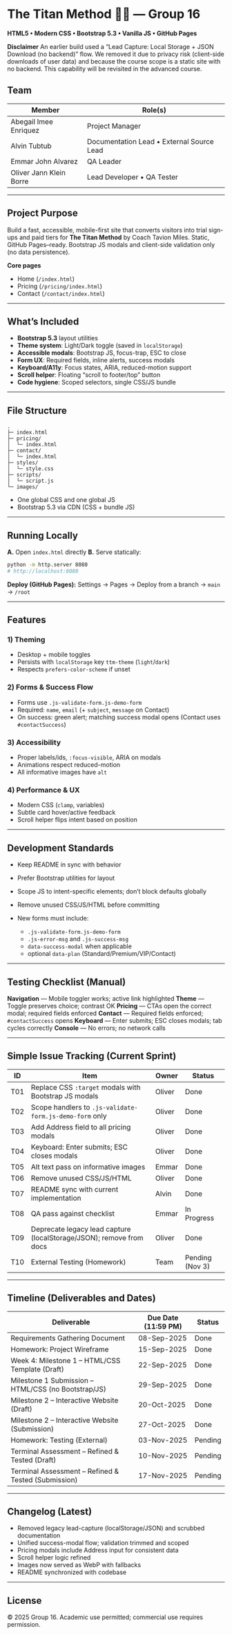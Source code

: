 # The Titan Method 💪🏿 — Group 16

**HTML5 • Modern CSS • Bootstrap 5.3 • Vanilla JS • GitHub Pages**

**Disclaimer**
An earlier build used a “Lead Capture: Local Storage + JSON Download (no backend)” flow. We removed it due to privacy risk (client-side downloads of user data) and because the course scope is a static site with no backend. This capability will be revisited in the advanced course.

## Team

| Member                  | Role(s)                                   |
| ----------------------- | ----------------------------------------- |
| Abegail Imee Enriquez   | Project Manager                           |
| Alvin Tubtub            | Documentation Lead • External Source Lead |
| Emmar John Alvarez      | QA Leader                                 |
| Oliver Jann Klein Borre | Lead Developer • QA Tester                |

---

## Project Purpose

Build a fast, accessible, mobile-first site that converts visitors into trial sign-ups and paid tiers for **The Titan Method** by Coach Tavion Miles. Static, GitHub Pages–ready. Bootstrap JS modals and client-side validation only (no data persistence).

**Core pages**

* Home (`/index.html`)
* Pricing (`/pricing/index.html`)
* Contact (`/contact/index.html`)

---

## What’s Included

* **Bootstrap 5.3** layout utilities
* **Theme system**: Light/Dark toggle (saved in `localStorage`)
* **Accessible modals**: Bootstrap JS, focus-trap, ESC to close
* **Form UX**: Required fields, inline alerts, success modals
* **Keyboard/A11y**: Focus states, ARIA, reduced-motion support
* **Scroll helper**: Floating “scroll to footer/top” button
* **Code hygiene**: Scoped selectors, single CSS/JS bundle

---

## File Structure

```
.
├─ index.html
├─ pricing/
│  └─ index.html
├─ contact/
│  └─ index.html
├─ styles/
│  └─ style.css
├─ scripts/
│  └─ script.js
└─ images/
```

* One global CSS and one global JS
* Bootstrap 5.3 via CDN (CSS + bundle JS)

---

## Running Locally

**A.** Open `index.html` directly
**B.** Serve statically:

```bash
python -m http.server 8080
# http://localhost:8080
```

**Deploy (GitHub Pages):** Settings → Pages → Deploy from a branch → `main` → `/root`

---

## Features

### 1) Theming

* Desktop + mobile toggles
* Persists with `localStorage` key `ttm-theme` (`light`/`dark`)
* Respects `prefers-color-scheme` if unset

### 2) Forms & Success Flow

* Forms use `.js-validate-form.js-demo-form`
* Required: `name`, `email` (+ `subject`, `message` on Contact)
* On success: green alert; matching success modal opens (Contact uses `#contactSuccess`)

### 3) Accessibility

* Proper labels/ids, `:focus-visible`, ARIA on modals
* Animations respect reduced-motion
* All informative images have `alt`

### 4) Performance & UX

* Modern CSS (`clamp`, variables)
* Subtle card hover/active feedback
* Scroll helper flips intent based on position

---

## Development Standards

* Keep README in sync with behavior
* Prefer Bootstrap utilities for layout
* Scope JS to intent-specific elements; don’t block defaults globally
* Remove unused CSS/JS/HTML before committing
* New forms must include:

  * `.js-validate-form.js-demo-form`
  * `.js-error-msg` and `.js-success-msg`
  * `data-success-modal` when applicable
  * optional `data-plan` (Standard/Premium/VIP/Contact)

---

## Testing Checklist (Manual)

**Navigation** — Mobile toggler works; active link highlighted
**Theme** — Toggle preserves choice; contrast OK
**Pricing** — CTAs open the correct modal; required fields enforced
**Contact** — Required fields enforced; `#contactSuccess` opens
**Keyboard** — Enter submits; ESC closes modals; tab cycles correctly
**Console** — No errors; no network calls

---

## Simple Issue Tracking (Current Sprint)

| ID  | Item                                                                | Owner  | Status          |
| --- | ------------------------------------------------------------------- | ------ | --------------- |
| T01 | Replace CSS `:target` modals with Bootstrap JS modals               | Oliver | Done            |
| T02 | Scope handlers to `.js-validate-form.js-demo-form` only             | Oliver | Done            |
| T03 | Add Address field to all pricing modals                             | Oliver | Done            |
| T04 | Keyboard: Enter submits; ESC closes modals                          | Oliver | Done            |
| T05 | Alt text pass on informative images                                 | Emmar  | Done            |
| T06 | Remove unused CSS/JS/HTML                                           | Oliver | Done            |
| T07 | README sync with current implementation                             | Alvin  | Done            |
| T08 | QA pass against checklist                                           | Emmar  | In Progress     |
| T09 | Deprecate legacy lead capture (localStorage/JSON); remove from docs | Oliver | Done            |
| T10 | External Testing (Homework)                                         | Team   | Pending (Nov 3) |

---

## Timeline (Deliverables and Dates)

| Deliverable                                         | Due Date (11:59 PM) | Status  |
| --------------------------------------------------- | ------------------- | ------- |
| Requirements Gathering Document                     | 08-Sep-2025         | Done    |
| Homework: Project Wireframe                         | 15-Sep-2025         | Done    |
| Week 4: Milestone 1 – HTML/CSS Template (Draft)     | 22-Sep-2025         | Done    |
| Milestone 1 Submission – HTML/CSS (no Bootstrap/JS) | 29-Sep-2025         | Done    |
| Milestone 2 – Interactive Website (Draft)           | 20-Oct-2025         | Done    |
| Milestone 2 – Interactive Website (Submission)      | 27-Oct-2025         | Done    |
| Homework: Testing (External)                        | 03-Nov-2025         | Pending |
| Terminal Assessment – Refined & Tested (Draft)      | 10-Nov-2025         | Pending |
| Terminal Assessment – Refined & Tested (Submission) | 17-Nov-2025         | Pending |

---

## Changelog (Latest)

* Removed legacy lead-capture (localStorage/JSON) and scrubbed documentation
* Unified success-modal flow; validation trimmed and scoped
* Pricing modals include Address input for consistent data
* Scroll helper logic refined
* Images now served as WebP with fallbacks
* README synchronized with codebase

---

## License

© 2025 Group 16. Academic use permitted; commercial use requires permission.